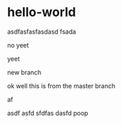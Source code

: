 # hello-world

asdfasfasfasdasd fsada

no yeet

yeet

new branch

ok well this is from the master branch

af

asdf
asfd
sfdfas
dasfd
poop
